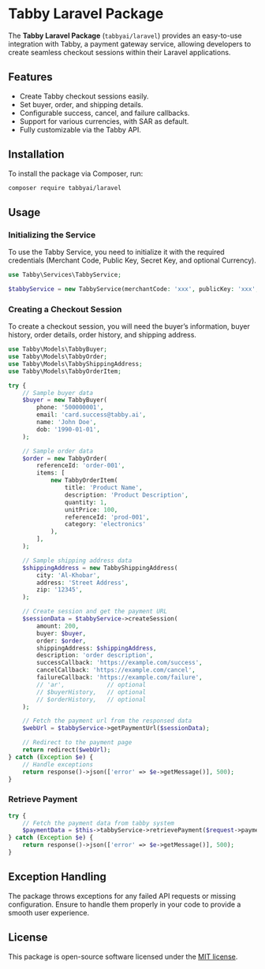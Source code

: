# Tabby Laravel Package

The **Tabby Laravel Package** (`tabbyai/laravel`) provides an easy-to-use integration with Tabby, a payment gateway service, allowing developers to create seamless checkout sessions within their Laravel applications.

## Features

- Create Tabby checkout sessions easily.
- Set buyer, order, and shipping details.
- Configurable success, cancel, and failure callbacks.
- Support for various currencies, with SAR as default.
- Fully customizable via the Tabby API.

## Installation

To install the package via Composer, run:

```bash
composer require tabbyai/laravel
```

## Usage

### Initializing the Service

To use the Tabby Service, you need to initialize it with the required credentials (Merchant Code, Public Key, Secret Key, and optional Currency).

```php
use Tabby\Services\TabbyService;

$tabbyService = new TabbyService(merchantCode: 'xxx', publicKey: 'xxx', secretKey: 'xxx');
```

### Creating a Checkout Session

To create a checkout session, you will need the buyer’s information, buyer history, order details, order history, and shipping address.

```php
use Tabby\Models\TabbyBuyer;
use Tabby\Models\TabbyOrder;
use Tabby\Models\TabbyShippingAddress;
use Tabby\Models\TabbyOrderItem;

try {
    // Sample buyer data
    $buyer = new TabbyBuyer(
        phone: '500000001',
        email: 'card.success@tabby.ai',
        name: 'John Doe',
        dob: '1990-01-01',
    );

    // Sample order data
    $order = new TabbyOrder(
        referenceId: 'order-001',
        items: [
            new TabbyOrderItem(
                title: 'Product Name',
                description: 'Product Description',
                quantity: 1,
                unitPrice: 100,
                referenceId: 'prod-001',
                category: 'electronics'
            ),
        ],
    );

    // Sample shipping address data
    $shippingAddress = new TabbyShippingAddress(
        city: 'Al-Khobar',
        address: 'Street Address',
        zip: '12345',
    );

    // Create session and get the payment URL
    $sessionData = $tabbyService->createSession(
        amount: 200,
        buyer: $buyer,
        order: $order,
        shippingAddress: $shippingAddress,
        description: 'order description',
        successCallback: 'https://example.com/success',
        cancelCallback: 'https://example.com/cancel',
        failureCallback: 'https://example.com/failure',
        // 'ar',            // optional
        // $buyerHistory,   // optional
        // $orderHistory,   // optional
    );

    // Fetch the payment url from the responsed data
    $webUrl = $tabbyService->getPaymentUrl($sessionData);

    // Redirect to the payment page
    return redirect($webUrl);
} catch (Exception $e) {
    // Handle exceptions
    return response()->json(['error' => $e->getMessage()], 500);
}
```

### Retrieve Payment

```php
try {
    // Fetch the payment data from tabby system
    $paymentData = $this->tabbyService->retrievePayment($request->payment_id);
} catch (Exception $e) {
    return response()->json(['error' => $e->getMessage()], 500);
}
```

## Exception Handling

The package throws exceptions for any failed API requests or missing configuration. Ensure to handle them properly in your code to provide a smooth user experience.

## License

This package is open-source software licensed under the [MIT license](LICENSE).
